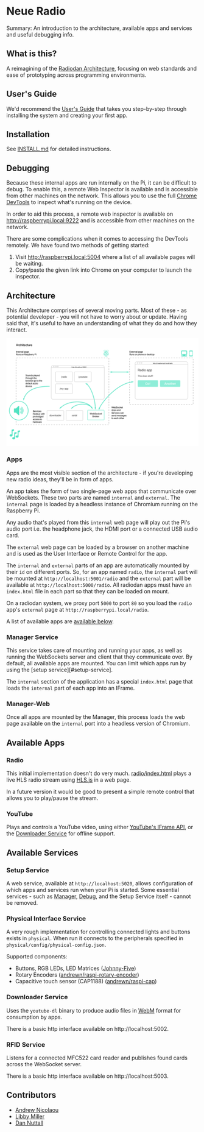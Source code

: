 # Neue Radio

Summary: An introduction to the architecture, available apps and services and useful debugging info. 

## What is this?

A reimagining of the [Radiodan Architecture](http://radiodan.net), focusing on
web standards and ease of prototyping across programming environments.

## User's Guide

We'd recommend the [User's Guide](https://docs.google.com/document/d/1EK3uVpX3aAUypNCLpxTcyp-1OTKuV67lFyXnuxzXXLA/edit?usp=sharing) that takes you step-by-step through installing the system and creating your first app.

## Installation

See [INSTALL.md](docs/INSTALL.md) for detailed instructions.

## Debugging

Because these internal apps are run internally on the Pi, it can be difficult to
debug. To enable this, a remote Web Inspector is available and is accessible from other machines on the network. This allows you to use the full [Chrome
DevTools](https://developers.google.com/web/tools/chrome-devtools/) to inspect
what's running on the device.

In order to aid this process, a remote web inspector is available on
http://raspberrypi.local:9222 and is accessible from other machines on the
network.

There are some complications when it comes to accessing the DevTools remotely.
We have found two methods of getting started:

1.  Visit http://raspberrypi.local:5004 where a list of all available pages will
    be waiting.
2.  Copy/paste the given link into Chrome on your computer to launch the
    inspector.

## Architecture

This Architecture comprises of several moving parts. Most of these - as
potential developer - you will not have to worry about or update. Having said
that, it's useful to have an understanding of what they do and how they
interact.

![Architecture diagram](docs/architecture-structure.png)

### Apps

Apps are the most visible section of the architecture - if you're developing
new radio ideas, they'll be in form of apps.

An app takes the form of two single-page web apps that communicate over
WebSockets. These two parts are named `internal` and `external`. The `internal`
page is loaded by a headless instance of Chromium running on the Raspberry Pi.

Any audio that's played from this `internal` web page will play out the Pi's
audio port i.e. the headphone jack, the HDMI port or a connected USB audio
card.

The `external` web page can be loaded by a browser on another machine and is
used as the User Interface or Remote Control for the app.

The `internal` and `external` parts of an app are automatically mounted by
their `id` on different ports. So, for an app named `radio`, the `internal`
part will be mounted at `http://localhost:5001/radio` and the `external` part
will be available at `http://localhost:5000/radio`. All radiodan apps must have
an `index.html` file in each part so that they can be loaded on mount.

On a radiodan system, we proxy port `5000` to port `80` so you load the `radio`
app's `external` page at `http://raspberrypi.local/radio`.

A list of available apps are [available below](#available-apps).

### Manager Service

This service takes care of mounting and running your apps, as well as running
the WebSockets server and client that they communicate over. By default, all
available apps are mounted. You can limit which apps run by using the [setup
service][#setup-service].

The `internal` section of the application has a special `index.html` page that
loads the `internal` part of each app into an IFrame.

### Manager-Web

Once all apps are mounted by the Manager, this process loads the web page
available on the `internal` port into a headless version of Chromium.

## Available Apps

### Radio

This initial implementation doesn't do very much.
[radio/index.html](radio/index.html) plays a live HLS radio stream using
[HLS.js](https://github.com/dailymotion/hls.js) in a web page.

In a future version it would be good to present a simple remote control that
allows you to play/pause the stream.

### YouTube

Plays and controls a YouTube video, using either [YouTube's IFrame
API](https://developers.google.com/youtube/iframe_api_reference), or the
[Downloader Service](#downloader-service) for offline support.

## Available Services

### Setup Service

A web service, available at `http://localhost:5020`, allows configuration of
which apps and services run when your Pi is started. Some essential services -
such as [Manager](#manager-service), [Debug](#debug-service), and the Setup
Service itself - cannot be removed.

### Physical Interface Service

A very rough implementation for controlling connected lights and buttons exists
in `physical`. When run it connects to the peripherals specified in
`physical/config/physical-config.json`.

Supported components:

* Buttons, RGB LEDs, LED Matrices ([Johnny-Five](http://johnny-five.io))
* Rotary Encoders ([andrewn/raspi-rotary-encoder](https://github.com/andrewn/raspi-rotary-encoder))
* Capacitive touch sensor (CAP1188) ([andrewn/raspi-cap](https://github.com/andrewn/raspi-cap))

### Downloader Service

Uses the `youtube-dl` binary to produce audio files in
[WebM](https://www.webmproject.org/) format for consumption by apps.

There is a basic http interface available on http://localhost:5002.

### RFID Service

Listens for a connected MFC522 card reader and publishes found cards across the
WebSocket server.

There is a basic http interface available on http://localhost:5003.

## Contributors

* [Andrew Nicolaou](https://github.com/andrewn)
* [Libby Miller](https://github.com/libbymiller)
* [Dan Nuttall](https://github.com/pixelblend)
